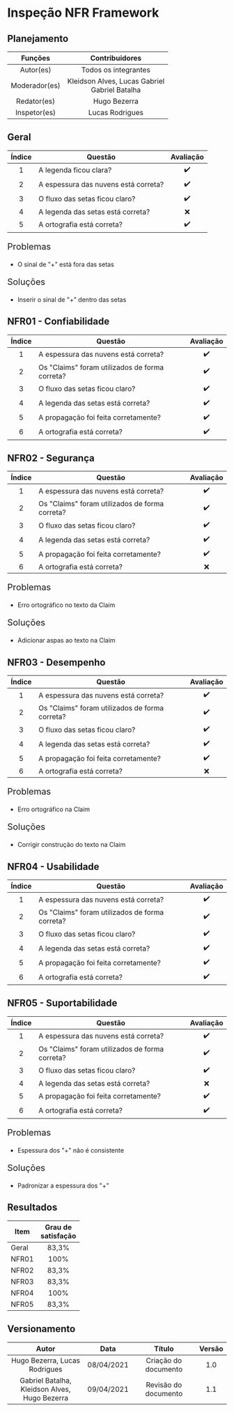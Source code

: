 # Inspeção NFR Framework

## Planejamento

| Funções   |   Contribuidores   |
| :----------: | :----: |
| Autor(es)    |   Todos os integrantes   |
| Moderador(es)| Kleidson Alves, Lucas Gabriel<br>Gabriel Batalha|
| Redator(es)  | Hugo Bezerra |
| Inspetor(es) |  Lucas Rodrigues |

## Geral

|Índice|Questão|Avaliação|
|:--:|--|:--:|
|1|A legenda ficou clara?|:heavy_check_mark:
|2|A espessura das nuvens está correta?|:heavy_check_mark:
|3|O fluxo das setas ficou claro?|:heavy_check_mark:
|4|A legenda das setas está correta?|:x:
|5|A ortografia está correta?|:heavy_check_mark:

<div style= "font-size:20px;"><p>Problemas</p></div>

- O sinal de "+" está fora das setas

<div style= "font-size:20px;"><p>Soluções</p></div>

- Inserir o sinal de "+" dentro das setas

## NFR01 - Confiabilidade

|Índice|Questão|Avaliação|
|:--:|--|:--:|
|1|A espessura das nuvens está correta?|:heavy_check_mark:
|2|Os "Claims" foram utilizados de forma correta?|:heavy_check_mark:
|3|O fluxo das setas ficou claro?|:heavy_check_mark:
|4|A legenda das setas está correta?|:heavy_check_mark:
|5|A propagação foi feita corretamente?|:heavy_check_mark:
|6|A ortografia está correta?|:heavy_check_mark:

## NFR02 - Segurança

|Índice|Questão|Avaliação|
|:--:|--|:--:|
|1|A espessura das nuvens está correta?|:heavy_check_mark:
|2|Os "Claims" foram utilizados de forma correta?|:heavy_check_mark:
|3|O fluxo das setas ficou claro?|:heavy_check_mark:
|4|A legenda das setas está correta?|:heavy_check_mark:
|5|A propagação foi feita corretamente?|:heavy_check_mark:
|6|A ortografia está correta?|:x:

<div style= "font-size:20px;"><p>Problemas</p></div>

- Erro ortográfico no texto da Claim

<div style= "font-size:20px;"><p>Soluções</p></div>

- Adicionar aspas ao texto na Claim

## NFR03 - Desempenho

|Índice|Questão|Avaliação|
|:--:|--|:--:|
|1|A espessura das nuvens está correta?|:heavy_check_mark:
|2|Os "Claims" foram utilizados de forma correta?|:heavy_check_mark:
|3|O fluxo das setas ficou claro?|:heavy_check_mark:
|4|A legenda das setas está correta?|:heavy_check_mark:
|5|A propagação foi feita corretamente?|:heavy_check_mark:
|6|A ortografia está correta?|:x:

<div style= "font-size:20px;"><p>Problemas</p></div>

- Erro ortográfico na Claim

<div style= "font-size:20px;"><p>Soluções</p></div>

- Corrigir construção do texto na Claim

## NFR04 - Usabilidade

|Índice|Questão|Avaliação|
|:--:|--|:--:|
|1|A espessura das nuvens está correta?|:heavy_check_mark:
|2|Os "Claims" foram utilizados de forma correta?|:heavy_check_mark:
|3|O fluxo das setas ficou claro?|:heavy_check_mark:
|4|A legenda das setas está correta?|:heavy_check_mark:
|5|A propagação foi feita corretamente?|:heavy_check_mark:
|6|A ortografia está correta?|:heavy_check_mark:

## NFR05 - Suportabilidade

|Índice|Questão|Avaliação|
|:--:|--|:--:|
|1|A espessura das nuvens está correta?|:heavy_check_mark:
|2|Os "Claims" foram utilizados de forma correta?|:heavy_check_mark:
|3|O fluxo das setas ficou claro?|:heavy_check_mark:
|4|A legenda das setas está correta?|:x:
|5|A propagação foi feita corretamente?|:heavy_check_mark:
|6|A ortografia está correta?|:heavy_check_mark:

<div style= "font-size:20px;"><p>Problemas</p></div>

- Espessura dos "+" não é consistente

<div style= "font-size:20px;"><p>Soluções</p></div>

- Padronizar a espessura dos "+"

## Resultados

|Item|Grau de <br>satisfação|
|--|:--:|
|Geral|83,3%|
|NFR01|100%|
|NFR02|83,3%|
|NFR03|83,3%|
|NFR04|100%|
|NFR05|83,3%|

## Versionamento

| Autor     | Data       | Título     | Versão     |
| :--------:| :--------: | :--------: | :--------: |
|Hugo Bezerra, Lucas Rodrigues|08/04/2021|Criação do documento|1.0|
|Gabriel Batalha, Kleidson Alves,<br>Hugo Bezerra| 09/04/2021|Revisão do documento|1.1 